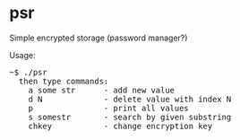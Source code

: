 # psr
Simple encrypted storage (password manager?)

Usage:
<pre>
~$ ./psr
  then type commands:
    a some str      - add new value
    d N             - delete value with index N
    p               - print all values
    s somestr       - search by given substring
    chkey           - change encryption key
</pre>
